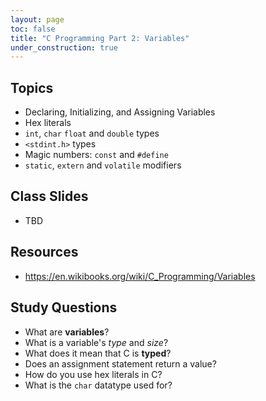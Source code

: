 ```yaml
---
layout: page
toc: false
title: "C Programming Part 2: Variables"
under_construction: true
---
```



## Topics
* Declaring, Initializing, and Assigning Variables
* Hex literals
* `int`, `char` `float` and `double` types
* `<stdint.h>` types
* Magic numbers: `const` and `#define`
* `static`, `extern` and `volatile` modifiers

## Class Slides
* TBD

## Resources
* <https://en.wikibooks.org/wiki/C_Programming/Variables>

## Study Questions
- What are **variables**?
- What is a variable's *type* and *size*?
- What does it mean that C is **typed**?
- Does an assignment statement return a value?
- How do you use hex literals in C?
- What is the `char` datatype used for?
